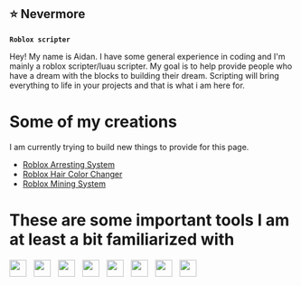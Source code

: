 ## ⭐ Nevermore

**`Roblox scripter`**

Hey! My name is Aidan. I have some general experience in coding and I'm mainly a roblox scripter/luau scripter.
My goal is to help provide people who have a dream with the blocks to building their dream. Scripting will bring everything to life in your projects and that is what i am here for.

# Some of my creations
I am currently trying to build new things to provide for this page.

 <ul>
  <li><a href="https://www.youtube.com/watch?v=V4g_HHlVlPg">Roblox Arresting System</a></li>
  <li><a href="https://www.youtube.com/watch?v=poCBaegEdBg">Roblox Hair Color Changer</a></li>
  <li><a href="https://www.youtube.com/watch?v=7P9M3lFZyAY">Roblox Mining System</a></li>
</ul> 

# These are some important tools I am at least a bit familiarized with

<img align="left" width="30px" style="padding-right:10px;" src="https://cdn.jsdelivr.net/gh/devicons/devicon@latest/icons/html5/html5-original.svg">
<img align="left" width="30px" style="padding-right:10px;" src="https://cdn.jsdelivr.net/gh/devicons/devicon@latest/icons/css3/css3-original.svg">
<img align="left" width="30px" style="padding-right:10px;" src="https://cdn.jsdelivr.net/gh/devicons/devicon@latest/icons/javascript/javascript-original.svg">
<img align="left" width="30px" style="padding-right:10px;" src="https://cdn.jsdelivr.net/gh/devicons/devicon@latest/icons/lua/lua-original.svg">
<img align="left" width="30px" style="padding-right:10px;" src="https://cdn.jsdelivr.net/gh/devicons/devicon@latest/icons/blender/blender-original.svg">
<img align="left" width="30px" style="padding-right:10px;" src="https://cdn.jsdelivr.net/gh/devicons/devicon@latest/icons/figma/figma-original.svg">
<img align="left" width="30px" style="padding-right:10px;" src="https://cdn.jsdelivr.net/gh/devicons/devicon@latest/icons/godot/godot-original.svg">
<img align="left" width="30px" style="padding-right:10px;" src="https://cdn.jsdelivr.net/gh/devicons/devicon@latest/icons/unrealengine/unrealengine-original.svg">

